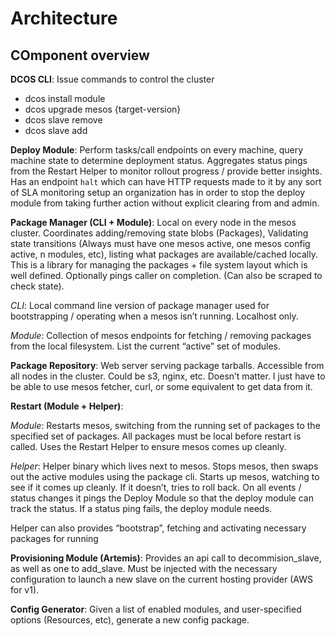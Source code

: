 # Architecture

## COmponent overview
**DCOS CLI**: Issue commands to control the cluster
 - dcos install module
 - dcos upgrade mesos {target-version}
 - dcos slave remove
 - dcos slave add

**Deploy Module**: Perform tasks/call endpoints on every machine, query machine state to determine deployment status. Aggregates status pings from the Restart Helper to monitor rollout progress / provide better insights. Has an endpoint `halt` which can have HTTP requests made to it by any sort of SLA monitoring setup an organization has in order to stop the deploy  module from taking further action without explicit clearing from and admin.

**Package Manager (CLI + Module)**: Local on every node in the mesos cluster. Coordinates adding/removing state blobs (Packages), Validating state transitions (Always must have one mesos active, one mesos config active, n modules, etc), listing what packages are available/cached locally.  This is a library for managing the packages + file system layout which is well defined. Optionally pings caller on completion. (Can also be scraped to check state).

*CLI*: Local command line version of package manager used for bootstrapping / operating when a mesos isn’t running. Localhost only.

*Module*: Collection of mesos endpoints for fetching / removing packages from the local filesystem. List the current “active” set of modules.

**Package Repository**: Web server serving package tarballs. Accessible from all nodes in the cluster. Could be s3, nginx, etc. Doesn’t matter. I just have to be able to use mesos fetcher, curl, or some equivalent to get data from it.

**Restart (Module + Helper)**:

*Module*: Restarts mesos, switching from the running set of packages to the specified set of packages. All packages must be local before restart is called. Uses the Restart Helper to ensure mesos comes up cleanly.

*Helper*: Helper binary which lives next to mesos. Stops mesos, then swaps out the active modules using the package cli. Starts up mesos, watching to see if it comes up cleanly. If it doesn’t, tries to roll back. On all events / status changes it pings the Deploy Module so that the deploy module can track the status. If a status ping fails, the deploy module needs.

Helper can also provides “bootstrap”, fetching and activating necessary packages for running

**Provisioning Module (Artemis)**: Provides an api call to decommision_slave, as well as one to add_slave. Must be injected with the necessary configuration to launch a new slave on the current hosting provider (AWS for v1).

**Config Generator**: Given a list of enabled modules, and user-specified options (Resources, etc), generate a new config package.
